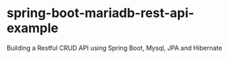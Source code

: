# spring-boot-mariadb-rest-api-example
Building a Restful CRUD API using Spring Boot, Mysql, JPA and Hibernate
